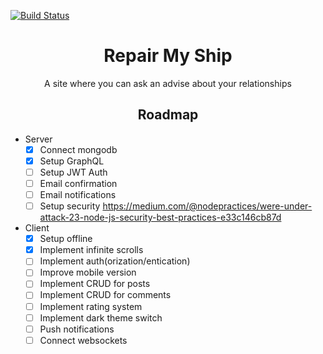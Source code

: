 [![Build Status](https://travis-ci.com/Katarinich/repair-my-ship-app.svg?branch=master)](https://travis-ci.com/Katarinich/repair-my-ship-app)

<h1 align="center">Repair My Ship</h1>

<p align="center">A site where you can ask an advise about your relationships</p>

<h2 align="center">Roadmap</h2>

* Server
  - [x] Connect mongodb
  - [x] Setup GraphQL
  - [ ] Setup JWT Auth
  - [ ] Email confirmation
  - [ ] Email notifications
  - [ ] Setup security https://medium.com/@nodepractices/were-under-attack-23-node-js-security-best-practices-e33c146cb87d

* Client
  - [x] Setup offline
  - [x] Implement infinite scrolls
  - [ ] Implement auth(orization/entication)
  - [ ] Improve mobile version
  - [ ] Implement CRUD for posts
  - [ ] Implement CRUD for comments
  - [ ] Implement rating system
  - [ ] Implement dark theme switch
  - [ ] Push notifications
  - [ ] Connect websockets
